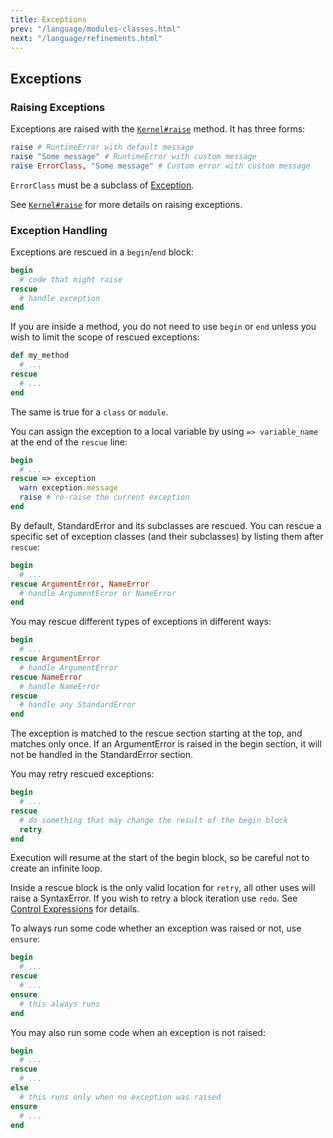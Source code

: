 ```yaml
---
title: Exceptions
prev: "/language/modules-classes.html"
next: "/language/refinements.html"
---
```


## Exceptions[](#exceptions)

### Raising Exceptions[](#raising-exceptions)

Exceptions are raised with the <a
href='https://ruby-doc.org/core-2.6.0/Kernel.html#method-i-raise'
class='ruby-doc remote' target='_blank'>`Kernel#raise`</a> method. It
has three forms:


```ruby
raise # RuntimeError with default message
raise "Some message" # RuntimeError with custom message
raise ErrorClass, "Some message" # Custom error with custom message
```

`ErrorClass` must be a subclass of [Exception](../builtin/exception.md).

See <a href='https://ruby-doc.org/core-2.6.0/Kernel.html#method-i-raise'
class='ruby-doc remote' target='_blank'>`Kernel#raise`</a> for more
details on raising exceptions.



### Exception Handling[](#exception-handling)

Exceptions are rescued in a `begin`/`end` block:


```ruby
begin
  # code that might raise
rescue
  # handle exception
end
```

If you are inside a method, you do not need to use `begin` or `end`
unless you wish to limit the scope of rescued exceptions:


```ruby
def my_method
  # ...
rescue
  # ...
end
```

The same is true for a `class` or `module`.

You can assign the exception to a local variable by using `=>
variable_name` at the end of the `rescue` line:


```ruby
begin
  # ...
rescue => exception
  warn exception.message
  raise # re-raise the current exception
end
```

By default, StandardError and its subclasses are rescued. You can rescue
a specific set of exception classes (and their subclasses) by listing
them after `rescue`: 

```ruby
begin
  # ...
rescue ArgumentError, NameError
  # handle ArgumentError or NameError
end
```

You may rescue different types of exceptions in different ways:


```ruby
begin
  # ...
rescue ArgumentError
  # handle ArgumentError
rescue NameError
  # handle NameError
rescue
  # handle any StandardError
end
```

The exception is matched to the rescue section starting at the top, and
matches only once. If an ArgumentError is raised in the begin section,
it will not be handled in the StandardError section.

You may retry rescued exceptions:


```ruby
begin
  # ...
rescue
  # do something that may change the result of the begin block
  retry
end
```

Execution will resume at the start of the begin block, so be careful not
to create an infinite loop.

Inside a rescue block is the only valid location for `retry`, all other
uses will raise a SyntaxError. If you wish to retry a block iteration
use `redo`. See [Control Expressions](control-expressions.md) for
details.

To always run some code whether an exception was raised or not, use
`ensure`: 

```ruby
begin
  # ...
rescue
  # ...
ensure
  # this always runs
end
```

You may also run some code when an exception is not raised:


```ruby
begin
  # ...
rescue
  # ...
else
  # this runs only when no exception was raised
ensure
  # ...
end
```


